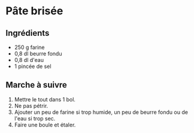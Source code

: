 # Pâte brisée

## Ingrédients

+ 250 g farine
+ 0,8 dl beurre fondu
+ 0,8 dl d'eau
+ 1 pincée de sel

## Marche à suivre

1. Mettre le tout dans 1 bol.
2. Ne pas pétrir.
3. Ajouter un peu de farine si trop humide, un peu de beurre fondu ou de l'eau si trop sec.
4. Faire une boule et étaler.
